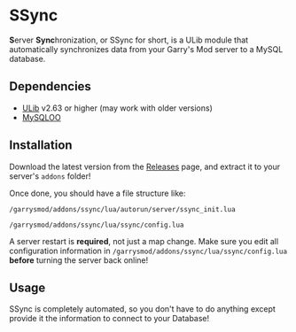 # SSync

**S**erver **Sync**hronization, or SSync for short, is a ULib module that automatically synchronizes data from your Garry's Mod server to a MySQL database.

## Dependencies

- [ULib](https://github.com/TeamUlysses/ulib) v2.63 or higher (may work with older versions)
- [MySQLOO](https://github.com/FredyH/MySQLOO)

## Installation
Download the latest version from the [Releases](https://github.com/iViscosity/SSync/releases) page, and extract it to your server's `addons` folder!

Once done, you should have a file structure like:

`/garrysmod/addons/ssync/lua/autorun/server/ssync_init.lua`

`/garrysmod/addons/ssync/lua/ssync/config.lua`

A server restart is **required**, not just a map change. Make sure you edit all configuration information in `/garrysmod/addons/ssync/lua/ssync/config.lua`  **before** turning the server back online!

## Usage

SSync is completely automated, so you don't have to do anything except provide it the information to connect to your Database!